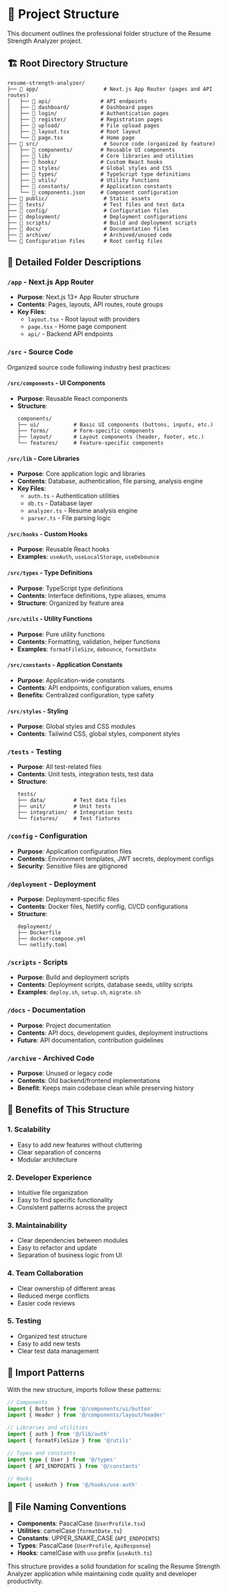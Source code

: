 # 📁 Project Structure

This document outlines the professional folder structure of the Resume Strength Analyzer project.

## 🏗️ Root Directory Structure

```
resume-strength-analyzer/
├── 📁 app/                     # Next.js App Router (pages and API routes)
│   ├── 📁 api/                # API endpoints
│   ├── 📁 dashboard/          # Dashboard pages
│   ├── 📁 login/              # Authentication pages
│   ├── 📁 register/           # Registration pages
│   ├── 📁 upload/             # File upload pages
│   ├── 📄 layout.tsx          # Root layout
│   └── 📄 page.tsx            # Home page
├── 📁 src/                     # Source code (organized by feature)
│   ├── 📁 components/         # Reusable UI components
│   ├── 📁 lib/                # Core libraries and utilities
│   ├── 📁 hooks/              # Custom React hooks
│   ├── 📁 styles/             # Global styles and CSS
│   ├── 📁 types/              # TypeScript type definitions
│   ├── 📁 utils/              # Utility functions
│   ├── 📁 constants/          # Application constants
│   └── 📄 components.json     # Component configuration
├── 📁 public/                  # Static assets
├── 📁 tests/                   # Test files and test data
├── 📁 config/                  # Configuration files
├── 📁 deployment/              # Deployment configurations
├── 📁 scripts/                 # Build and deployment scripts
├── 📁 docs/                    # Documentation files
├── 📁 archive/                 # Archived/unused code
└── 📄 Configuration Files      # Root config files
```

## 📂 Detailed Folder Descriptions

### **`/app` - Next.js App Router**
- **Purpose**: Next.js 13+ App Router structure
- **Contents**: Pages, layouts, API routes, route groups
- **Key Files**:
  - `layout.tsx` - Root layout with providers
  - `page.tsx` - Home page component
  - `api/` - Backend API endpoints

### **`/src` - Source Code**
Organized source code following industry best practices:

#### **`/src/components` - UI Components**
- **Purpose**: Reusable React components
- **Structure**:
  ```
  components/
  ├── ui/           # Basic UI components (buttons, inputs, etc.)
  ├── forms/        # Form-specific components
  ├── layout/       # Layout components (header, footer, etc.)
  └── features/     # Feature-specific components
  ```

#### **`/src/lib` - Core Libraries**
- **Purpose**: Core application logic and libraries
- **Contents**: Database, authentication, file parsing, analysis engine
- **Key Files**:
  - `auth.ts` - Authentication utilities
  - `db.ts` - Database layer
  - `analyzer.ts` - Resume analysis engine
  - `parser.ts` - File parsing logic

#### **`/src/hooks` - Custom Hooks**
- **Purpose**: Reusable React hooks
- **Examples**: `useAuth`, `useLocalStorage`, `useDebounce`

#### **`/src/types` - Type Definitions**
- **Purpose**: TypeScript type definitions
- **Contents**: Interface definitions, type aliases, enums
- **Structure**: Organized by feature area

#### **`/src/utils` - Utility Functions**
- **Purpose**: Pure utility functions
- **Contents**: Formatting, validation, helper functions
- **Examples**: `formatFileSize`, `debounce`, `formatDate`

#### **`/src/constants` - Application Constants**
- **Purpose**: Application-wide constants
- **Contents**: API endpoints, configuration values, enums
- **Benefits**: Centralized configuration, type safety

#### **`/src/styles` - Styling**
- **Purpose**: Global styles and CSS modules
- **Contents**: Tailwind CSS, global styles, component styles

### **`/tests` - Testing**
- **Purpose**: All test-related files
- **Contents**: Unit tests, integration tests, test data
- **Structure**:
  ```
  tests/
  ├── data/         # Test data files
  ├── unit/         # Unit tests
  ├── integration/  # Integration tests
  └── fixtures/     # Test fixtures
  ```

### **`/config` - Configuration**
- **Purpose**: Application configuration files
- **Contents**: Environment templates, JWT secrets, deployment configs
- **Security**: Sensitive files are gitignored

### **`/deployment` - Deployment**
- **Purpose**: Deployment-specific files
- **Contents**: Docker files, Netlify config, CI/CD configurations
- **Structure**:
  ```
  deployment/
  ├── Dockerfile
  ├── docker-compose.yml
  └── netlify.toml
  ```

### **`/scripts` - Scripts**
- **Purpose**: Build and deployment scripts
- **Contents**: Deployment scripts, database seeds, utility scripts
- **Examples**: `deploy.sh`, `setup.sh`, `migrate.sh`

### **`/docs` - Documentation**
- **Purpose**: Project documentation
- **Contents**: API docs, development guides, deployment instructions
- **Future**: API documentation, contribution guidelines

### **`/archive` - Archived Code**
- **Purpose**: Unused or legacy code
- **Contents**: Old backend/frontend implementations
- **Benefit**: Keeps main codebase clean while preserving history

## 🎯 Benefits of This Structure

### **1. Scalability**
- Easy to add new features without cluttering
- Clear separation of concerns
- Modular architecture

### **2. Developer Experience**
- Intuitive file organization
- Easy to find specific functionality
- Consistent patterns across the project

### **3. Maintainability**
- Clear dependencies between modules
- Easy to refactor and update
- Separation of business logic from UI

### **4. Team Collaboration**
- Clear ownership of different areas
- Reduced merge conflicts
- Easier code reviews

### **5. Testing**
- Organized test structure
- Easy to add new tests
- Clear test data management

## 🔧 Import Patterns

With the new structure, imports follow these patterns:

```typescript
// Components
import { Button } from '@/components/ui/button'
import { Header } from '@/components/layout/header'

// Libraries and utilities
import { auth } from '@/lib/auth'
import { formatFileSize } from '@/utils'

// Types and constants
import type { User } from '@/types'
import { API_ENDPOINTS } from '@/constants'

// Hooks
import { useAuth } from '@/hooks/use-auth'
```

## 📝 File Naming Conventions

- **Components**: PascalCase (`UserProfile.tsx`)
- **Utilities**: camelCase (`formatDate.ts`)
- **Constants**: UPPER_SNAKE_CASE (`API_ENDPOINTS`)
- **Types**: PascalCase (`UserProfile`, `ApiResponse`)
- **Hooks**: camelCase with `use` prefix (`useAuth.ts`)

This structure provides a solid foundation for scaling the Resume Strength Analyzer application while maintaining code quality and developer productivity.
